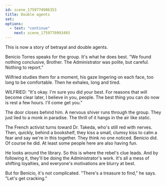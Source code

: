 ```yaml
---
id: scene_1759774986353
title: Double agents
set:
options:
  - text: "continue"
    next: scene_1759770993493
---
```


This is now a story of betrayal and double agents.

Benicio Torres speaks for the group. It's what he does best.
"We found nothing conclusive, Brother. The Administrator was polite, but careful. Nothing to report."

Wilfried studies them for a moment, his gaze lingering on each face, too long to be comfortable. Then he exhales, long and tired.

WILFRIED: "It's okay. I'm sure you did your best. For reasons that will become clear later, I believe in you, people. The best thing you can do now is rest a few hours. I'll come get you."

The door closes behind him. A nervous shiver runs through the group.
They just lied to a monk in paradise.
The thrill of it hangs in the air like static.

The French activist turns toward Dr. Takeda, who's still red with nerves.
Then, quickly, behind a bookshelf, they kiss a small, clumsy kiss to calm a fear and say we're in this together.
They think no one noticed.
Benicio did. Of course he did.
At least some people here are also having fun.

He looks around the library.
So this is where the rebel's clue leads. And by following it, they'll be doing the Administrator's work.
It's all a mess of shifting loyalties, and everyone's motivations are blurry at best.

But for Benicio, it's not complicated.
"There's a treasure to find," he says. "Let's get cracking."